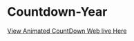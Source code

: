# Countdown-Year

[View Animated CountDown Web live Here](https://itsprofessorx.github.io/Countdown-Year/)
